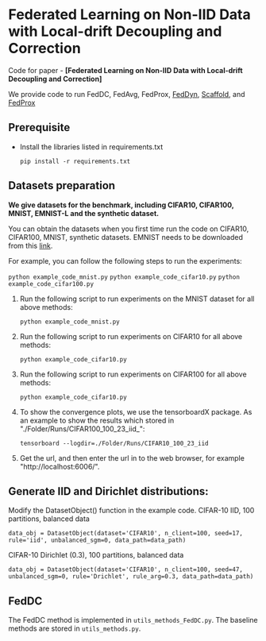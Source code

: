 # Federated Learning on Non-IID Data with Local-drift Decoupling and Correction
Code for paper - **[Federated Learning on Non-IID Data with Local-drift Decoupling and Correction]**

We provide code to run FedDC, FedAvg, FedProx, 
[FedDyn](https://openreview.net/pdf?id=B7v4QMR6Z9w), 
[Scaffold](https://openreview.net/pdf?id=B7v4QMR6Z9w), and [FedProx](https://arxiv.org/abs/1812.06127)


## Prerequisite
* Install the libraries listed in requirements.txt
    ```
    pip install -r requirements.txt
    ```

## Datasets preparation
**We give datasets for the benchmark, including CIFAR10, CIFAR100, MNIST, EMNIST-L and the synthetic dataset.**




You can obtain the datasets when you first time run the code on CIFAR10, CIFAR100, MNIST, synthetic datasets.
EMNIST needs to be downloaded from this [link](https://www.nist.gov/itl/products-and-services/emnist-dataset).


For example, you can follow the following steps to run the experiments:

```python example_code_mnist.py```
```python example_code_cifar10.py```
```python example_code_cifar100.py```

1. Run the following script to run experiments on the MNIST dataset for all above methods:
    ```
    python example_code_mnist.py
    ```
2. Run the following script to run experiments on CIFAR10 for all above methods:
    ```
    python example_code_cifar10.py
    ```
3. Run the following script to run experiments on CIFAR100 for all above methods:
    ```
    python example_code_cifar10.py
    ```
4. To show the convergence plots, we use the tensorboardX package. As an example to show the results which stored in "./Folder/Runs/CIFAR100_100_23_iid_":
    ```
    tensorboard --logdir=./Folder/Runs/CIFAR10_100_23_iid
    ```
5. Get the url, and then enter the url in to the web browser, for example "http://localhost:6006/".

   
## Generate IID and Dirichlet distributions:
Modify the DatasetObject() function in the example code.
CIFAR-10 IID, 100 partitions, balanced data
```
data_obj = DatasetObject(dataset='CIFAR10', n_client=100, seed=17, rule='iid', unbalanced_sgm=0, data_path=data_path)
```
CIFAR-10 Dirichlet (0.3), 100 partitions, balanced data
```
data_obj = DatasetObject(dataset='CIFAR10', n_client=100, seed=47, unbalanced_sgm=0, rule='Drichlet', rule_arg=0.3, data_path=data_path)
```

    
## FedDC 
The FedDC method is implemented in ```utils_methods_FedDC.py```. The baseline methods are stored in ```utils_methods.py```.


